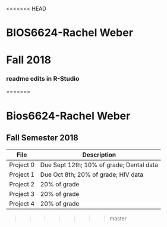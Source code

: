 <<<<<<< HEAD
# BIOS6624-Rachel Weber
# Fall 2018
### readme edits in R-Studio
=======
# Bios6624-Rachel Weber
## Fall Semester 2018

File | Description
---|---------------------------------------------------------------------
Project 0 | Due Sept 12th; 10% of grade; Dental data
Project 1 | Due Oct 8th; 20% of grade; HIV data
Project 2 | 20% of grade
Project 3 | 20% of grade
Project 4 | 20% of grade
>>>>>>> master
